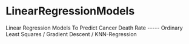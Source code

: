 # LinearRegressionModels
Linear Regression Models To Predict Cancer Death Rate ----- 
Ordinary Least Squares / Gradient Descent / KNN-Regression
